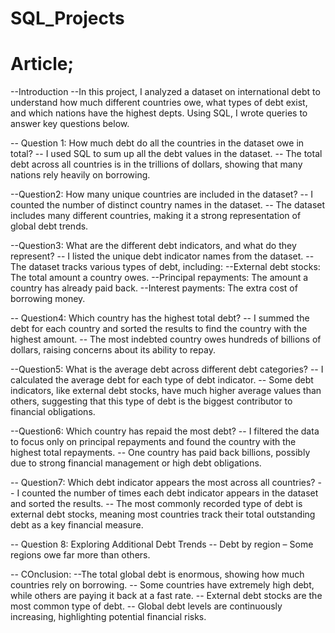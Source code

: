 # SQL_Projects

# Article;
--Introduction
--In this project, I analyzed a dataset on international debt to understand how much different countries owe, what types of debt exist, and which nations have the highest depts. Using SQL, I wrote queries to answer key questions below.

-- Question 1: How much debt do all the countries in the dataset owe in total?
-- I used SQL to sum up all the debt values in the dataset.
-- The total debt across all countries is in the trillions of dollars, showing that many nations rely heavily on borrowing.

--Question2: How many unique countries are included in the dataset?
-- I counted the number of distinct country names in the dataset.
-- The dataset includes many different countries, making it a strong representation of global debt trends.

--Question3: What are the different debt indicators, and what do they represent?
-- I listed the unique debt indicator names from the dataset.
-- The dataset tracks various types of debt, including:
--External debt stocks: The total amount a country owes.
--Principal repayments: The amount a country has already paid back.
--Interest payments: The extra cost of borrowing money.

-- Question4: Which country has the highest total debt?
-- I summed the debt for each country and sorted the results to find the country with the highest amount.
-- The most indebted country owes hundreds of billions of dollars, raising concerns about its ability to repay.

--Question5: What is the average debt across different debt categories?
-- I calculated the average debt for each type of debt indicator.
-- Some debt indicators, like external debt stocks, have much higher average values than others, suggesting that this type of debt is the biggest contributor to financial obligations.

--Question6: Which country has repaid the most debt?
-- I filtered the data to focus only on principal repayments and found the country with the highest total repayments.
-- One country has paid back billions, possibly due to strong financial management or high debt obligations.

-- Question7: Which debt indicator appears the most across all countries?
-- I counted the number of times each debt indicator appears in the dataset and sorted the results.
-- The most commonly recorded type of debt is external debt stocks, meaning most countries track their total outstanding debt as a key financial measure.

-- Question 8: Exploring Additional Debt Trends
-- Debt by region – Some regions owe far more than others.

-- COnclusion:
--The total global debt is enormous, showing how much countries rely on borrowing.
-- Some countries have extremely high debt, while others are paying it back at a fast rate.
-- External debt stocks are the most common type of debt.
-- Global debt levels are continuously increasing, highlighting potential financial risks.
